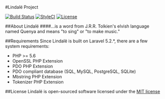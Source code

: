 #Lindalë Project

[![Build Status](https://travis-ci.org/lindelea/lindale.svg?branch=master)](https://travis-ci.org/lindelea/lindale)
[![StyleCI](https://styleci.io/repos/63577917/shield)](https://styleci.io/repos/63577917)
[![License](https://poser.pugx.org/lindelea/lindale/license)](https://github.com/kudouyoichi/lindale/blob/master/LICENSE)


##About Lindalë
####...is a word from J.R.R. Tolkien's elvish language named Quenya and means "to sing" or "to make music."

##Requirements
Since Lindalë is built on Laravel 5.2.*, there are a few system requirements:

- PHP >= 5.6
- OpenSSL PHP Extension
- PDO PHP Extension
- PDO compliant database (SQL, MySQL, PostgreSQL, SQLite)
- Mbstring PHP Extension
- Tokenizer PHP Extension

##License
Lindalë is open-sourced software licensed under the [MIT license](https://github.com/kudouyoichi/lindale/blob/master/LICENSE)
